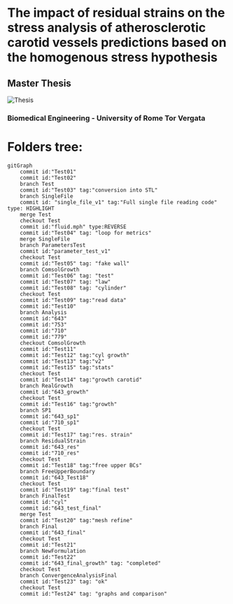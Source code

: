 # The impact of residual strains on the stress analysis of atherosclerotic carotid vessels predictions based on the homogenous stress hypothesis
## Master Thesis

![Thesis](https://alessandromastrofini.it/wp-content/uploads/2023/02/tesi_banner.png)

### Biomedical Engineering - University of Rome Tor Vergata

# Folders tree:

```mermaid
gitGraph
	commit id:"Test01"
	commit id:"Test02"
	branch Test
	commit id:"Test03" tag:"conversion into STL"
	branch SingleFile
	commit id: "single_file_v1" tag:"Full single file reading code" type: HIGHLIGHT
	merge Test
	checkout Test
	commit id:"fluid.mph" type:REVERSE
	commit id:"Test04" tag: "loop for metrics"
	merge SingleFile
	branch ParametersTest
	commit id:"parameter_test_v1"
	checkout Test
	commit id:"Test05" tag: "fake wall"
	branch ComsolGrowth
	commit id:"Test06" tag: "test"
	commit id:"Test07" tag: "law"
	commit id:"Test08" tag: "cylinder"
	checkout Test
	commit id:"Test09" tag:"read data"
	commit id:"Test10"
	branch Analysis
	commit id:"643"
	commit id:"753"
	commit id:"710"
	commit id:"779"
	checkout ComsolGrowth
	commit id:"Test11"
	commit id:"Test12" tag:"cyl growth"
	commit id:"Test13" tag:"v2"
	commit id:"Test15" tag:"stats"
	checkout Test
	commit id:"Test14" tag:"growth carotid"
	branch RealGrowth
	commit id:"643_growth"
	checkout Test
	commit id:"Test16" tag:"growth"
	branch SP1
	commit id:"643_sp1"
	commit id:"710_sp1"
	checkout Test
	commit id:"Test17" tag:"res. strain"
	branch ResidualStrain
	commit id:"643_res"
	commit id:"710_res"
	checkout Test
	commit id:"Test18" tag:"free upper BCs"
	branch FreeUpperBoundary
	commit id:"643_Test18"
	checkout Test
	commit id:"Test19" tag:"final test"
	branch FinalTest
	commit id:"cyl"
	commit id:"643_test_final"
	merge Test
	commit id:"Test20" tag:"mesh refine"
	branch Final
	commit id:"643_final"
	checkout Test
	commit id:"Test21"
	branch NewFormulation
	commit id:"Test22"
	commit id:"643_final_growth" tag: "completed"
	checkout Test
	branch ConvergenceAnalysisFinal
	commit id:"Test23" tag: "ok"
	checkout Test
	commit id:"Test24" tag: "graphs and comparison"
```
